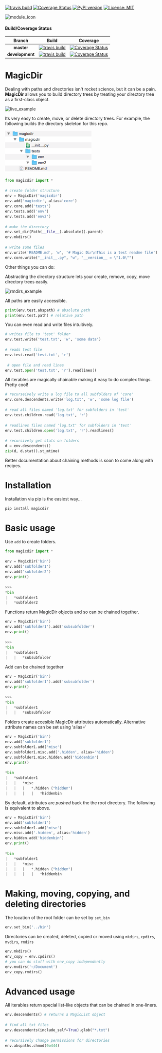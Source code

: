 [![travis build](https://img.shields.io/travis/jvrana/magicdir.svg)](https://travis-ci.org/jvrana/magicdir)
[![Coverage Status](https://coveralls.io/repos/github/jvrana/magicdir/badge.svg?branch=master)](https://coveralls.io/github/jvrana/magicdir?branch=master)
[![PyPI version](https://badge.fury.io/py/REPO.svg)](https://badge.fury.io/py/REPO)
[![License: MIT](https://img.shields.io/badge/License-MIT-yellow.svg)](https://opensource.org/licenses/MIT)

![module_icon](images/module_icon.png?raw=true)

#### Build/Coverage Status
Branch | Build | Coverage
:---: | :---: | :---:
**master** | [![travis build](https://img.shields.io/travis/jvrana/magicdir/master.svg)](https://travis-ci.org/jvrana/magicdir/master) | [![Coverage Status](https://coveralls.io/repos/github/jvrana/magicdir/badge.svg?branch=master)](https://coveralls.io/github/jvrana/magicdir?branch=master)
**development** | [![travis build](https://img.shields.io/travis/jvrana/magicdir/development.svg)](https://travis-ci.org/jvrana/magicdir/development) | [![Coverage Status](https://coveralls.io/repos/github/jvrana/magicdir/badge.svg?branch=development)](https://coveralls.io/github/jvrana/magicdir?branch=development)

# MagicDir

Dealing with paths and directories isn't rocket science, but it can be a pain. **MagicDir** allows you to build directory trees by treating
your directory tree as a first-class object.

![live_example](images/magicdir_example.gif?raw=true)

Its very easy to create, move, or delete directory trees. For example, the following builds the directory
skeleton for this repo.

![demo](images/directory_example.png?raw=true)

```python
from magicdir import *

# create folder structure
env = MagicDir('magicdir')
env.add('magicdir', alias='core')
env.core.add('tests')
env.tests.add('env')
env.tests.add('env2')

# make the directory
env.set_dir(Path(__file__).absolute().parent)
env.mkdirs()

# write some files
env.write('README.md', 'w', '# Magic Dir\nThis is a test readme file')
env.core.write("__init__.py", "w", "__version__ = \"1.0\"")
```

Other things you can do:

Abstracting the directory structure lets your create, remove, copy, move directory trees easily.

![rmdirs_example](images/rmdirs_example.gif?raw=true)

All paths are easily accessible.

```python
print(env.test.abspath) # absolute path
print(env.test.path) # relative path
```

You can even read and write files intuitively.

```python
# writes file to 'test' folder
env.test.write('test.txt', 'w', 'some data')

# reads test file
env.test.read('test.txt', 'r')

 # open file and read lines
env.test.open('test.txt', 'r').readlines()
```

All iterables are magically chainable making it easy to do complex things. Pretty cool!

```python
# recurseively write a log file to all subfolders of 'core'
env.core.descendents.write('log.txt', 'w', 'some log file')

# read all files named 'log.txt' for subfolders in 'test'
env.test.children.read('log.txt', 'r')

# readlines files named 'log.txt' for subfolders in 'test'
env.test.children.open('log.txt', 'r').readlines()

# recursively get stats on folders
d = env.descendents()
zip(d, d.stat().st_mtime)
```

Better documentation about chaining methods is soon to come along with recipes.

# Installation

Installation via pip is the easiest way...

```bash
pip install magicdir
```

# Basic usage

Use `add` to create folders.

```python
from magicdir import *

env = MagicDir('bin')
env.add('subfolder1')
env.add('subfolder2')
env.print()

>>>
*bin
|   *subfolder1
|   *subfolder2
```

Functions return MagicDir objects and so can be chained together.
```python
env = MagicDir('bin')
env.add('subfolder1').add('subsubfolder')
env.print()

>>>
*bin
|   *subfolder1
|   |   *subsubfolder
```

Add can be chained together
```python
env = MagicDir('bin')
env.add('subfolder1').add('subsubfolder')
env.print()

>>>
*bin
|   *subfolder1
|   |   *subsubfolder
```

Folders create accesible MagicDir attributes automatically. Alternative attribute names can be set using
'alias='

```python
env = MagicDir('bin')
env.add('subfolder1')
env.subfolder1.add('misc')
env.subfolder1.misc.add('.hidden', alias='hidden')
env.subfolder1.misc.hidden.add('hiddenbin')
env.print()

*bin
|   *subfolder1
|   |   *misc
|   |   |   *.hidden ("hidden")
|   |   |   |   *hiddenbin

```

By default, attributes are *pushed* back the the root directory. The following is equivalent to above.

```python
env = MagicDir('bin')
env.add('subfolder1')
env.subfolder1.add('misc')
env.misc.add('.hidden', alias='hidden')
env.hidden.add('hiddenbin')
env.print()

*bin
|   *subfolder1
|   |   *misc
|   |   |   *.hidden ("hidden")
|   |   |   |   *hiddenbin

```

# Making, moving, copying, and deleting directories

The location of the root folder can be set by `set_bin`

```python
env.set_bin('../bin')
```

Directories can be created, deleted, copied or moved using `mkdirs`, `cpdirs`, `mvdirs`, `rmdirs`

```python
env.mkdirs()
env_copy = env.cpdirs()
# you can do stuff with env_copy independently
env.mvdirs('~/Document')
env_copy.rmdirs()
```

# Advanced usage

All iterables return special list-like objects that can be chained in one-liners.

```python
env.descendents() # returns a MagicList object

# find all txt files
env.descendents(include_self=True).glob("*.txt")

# recursively change permissions for directories
env.abspaths.chmod(0o444)
```